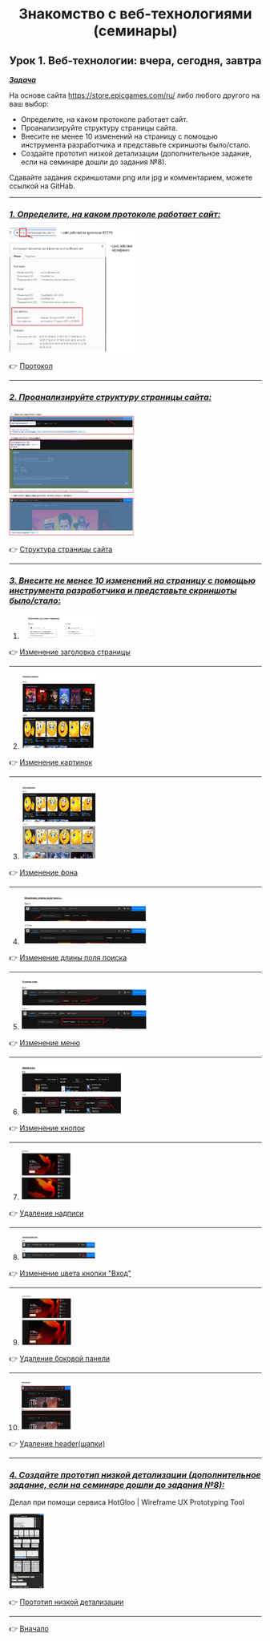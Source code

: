 <a id="anchor"></a>

<center>

# Знакомство с веб-технологиями (семинары)

## Урок 1. Веб-технологии: вчера, сегодня, завтра

</center>

<u>***Задача***</u>

На основе сайта https://store.epicgames.com/ru/ либо любого другого на ваш выбор:

- Определите, на каком протоколе работает сайт.
- Проанализируйте структуру страницы сайта.
- Внесите не менее 10 изменений на страницу с помощью инструмента разработчика и представьте скриншоты было/стало.
- Создайте прототип низкой детализации (дополнительное задание, если на семинаре дошли до задания №8).

Сдавайте задания скриншотами png или jpg и комментарием, можете ссылкой на GitHab.

---

### <u>*1. Определите, на каком протоколе работает сайт:*</u>

<img src="pictures/protocol.jpg" height=250 width="250"/>

:point_right: [Протокол](https://github.com/ANT050/Introduction_to_web_technologies/blob/main/pictures/protocol.jpg "Открыть")

---

### <u>*2. Проанализируйте структуру страницы сайта:*</u>

<img src="pictures/page_structure.jpg" height=250 width="250"/>

:point_right: [Структура страницы сайта](https://github.com/ANT050/Introduction_to_web_technologies/blob/main/pictures/page_structure.jpg "Открыть")

---

### <u>*3. Внесите не менее 10 изменений на страницу с помощью инструмента разработчика и представьте скриншоты было/стало:*</u>

1. <img src="pictures/1_heading.jpg" height=50 width="150"/>

:point_right: [Изменение заголовка страницы](https://github.com/ANT050/Introduction_to_web_technologies/blob/main/pictures/1_heading.jpg "Открыть")

---

2. <img src="pictures/2_pictures.jpg" height=150 width="150"/>

:point_right: [Изменение картинок](https://github.com/ANT050/Introduction_to_web_technologies/blob/main/pictures/2_pictures.jpg "Открыть")

---

3. <img src="pictures/3_background.jpg" height=150 width="150"/>

:point_right: [Изменение фона](https://github.com/ANT050/Introduction_to_web_technologies/blob/main/pictures/3_background.jpg "Открыть")

---

4. <img src="pictures/4_search_field.jpg" height=100 width="250"/>

:point_right: [Изменение длины поля поиска](https://github.com/ANT050/Introduction_to_web_technologies/blob/main/pictures/4_search_field.jpg "Открыть")

---

5. <img src="pictures/5_menu.jpg" height=100 width="250"/>

:point_right: [Изменение меню](https://github.com/ANT050/Introduction_to_web_technologies/blob/main/pictures/5_menu.jpg "Открыть")

---

6. <img src="pictures/6_buttons.jpg" height=100 width="200"/>

:point_right: [Изменение кнопок](https://github.com/ANT050/Introduction_to_web_technologies/blob/main/pictures/6_buttons.jpg "Открыть")

---

7. <img src="pictures/7_record.jpg" height=100 width="100"/>

:point_right: [Удаление надписи](https://github.com/ANT050/Introduction_to_web_technologies/blob/main/pictures/7_record.jpg "Открыть")

---

8. <img src="pictures/8_button.jpg" height=50 width="150"/>

:point_right: [Изменение цвета кнопки "Вход"](https://github.com/ANT050/Introduction_to_web_technologies/blob/main/pictures/8_button.jpg "Открыть")

---

9. <img src="pictures/9_Removing_the_sidebar.jpg" height=100 width="100"/>

:point_right: [Удаление боковой панели](https://github.com/ANT050/Introduction_to_web_technologies/blob/main/pictures/9_Removing_the_sidebar.jpg "Открыть")

---

10. <img src="pictures/10_Removing_the_header.jpg" height=100 width="100"/>

:point_right: [Удаление header(шапки)](https://github.com/ANT050/Introduction_to_web_technologies/blob/main/pictures/10_Removing_the_header.jpg "Открыть")

---

### <u>*4. Создайте прототип низкой детализации (дополнительное задание, если на семинаре дошли до задания №8):*</u>

Делал при помощи сервиса HotGloo | Wireframe UX Prototyping Tool

<img src="pictures/low_detail_prototype.jpg" height=150 width="70"/>

:point_right: [Прототип низкой детализации](https://github.com/ANT050/Introduction_to_web_technologies/blob/main/pictures/low_detail_prototype.jpg "Открыть")

---

:point_right: [Вначало](#anchor "Вернуться вначало")

